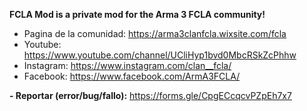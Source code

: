 **FCLA Mod is a private mod for the Arma 3 FCLA community!**
* Pagina de la comunidad: https://arma3clanfcla.wixsite.com/fcla
* Youtube: https://www.youtube.com/channel/UCliHyp1bvd0MbcRSkZcPhhw
* Instagram: https://www.instagram.com/clan__fcla/
* Facebook: https://www.facebook.com/ArmA3FCLA/

**- Reportar (error/bug/fallo):** https://forms.gle/CpgECcqcvPZpEh7x7
